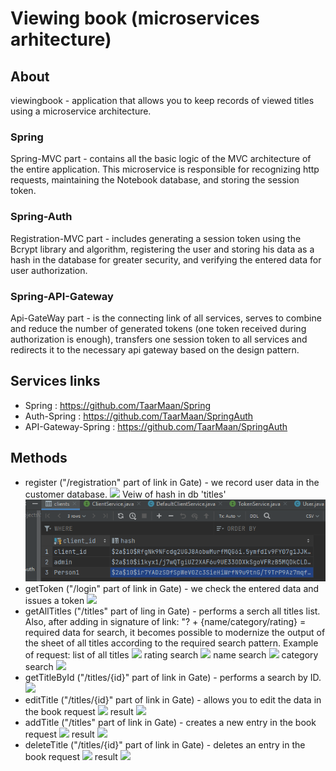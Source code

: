 # Viewing book (microservices arhitecture)

## About
viewingbook -  application that allows you to keep records of viewed titles using a microservice architecture.

### Spring 
Spring-MVC part - contains all the basic logic of the MVC architecture of the entire application. This microservice is responsible for recognizing http requests, maintaining the Notebook database, and storing the session token.
### Spring-Auth 
Registration-MVC part - includes generating a session token using the Bcrypt library and algorithm, registering the user and storing his data as a hash in the database for greater security, and verifying the entered data for user authorization.
### Spring-API-Gateway 
Api-GateWay part - is the connecting link of all services, serves to combine and reduce the number of generated tokens (one token received during authorization is enough), transfers one session token to all services and redirects it to the necessary api gateway based on the design pattern.

## Services links
- Spring : https://github.com/TaarMaan/Spring
- Auth-Spring : https://github.com/TaarMaan/SpringAuth
- API-Gateway-Spring : https://github.com/TaarMaan/SpringAuth

## Methods

- register ("/registration" part of link in Gate) - we record user data in the customer database.
![](about/1.PNG)
Veiw of hash in db 'titles'
![Veiw of hash in db 'titles'](https://github.com/TaarMaan/Spring/blob/master/src/main/resources/about/2.PNG)
- getToken ("/login" part of link in Gate) - we check the entered data and issues a token
![](src/main/resources/3.png)
- getAllTitles ("/titles" part of ling in Gate) - performs a serch all titles list. Also, after adding in signature of link: "? + {name/category/rating} = required data for search, it becomes possible to modernize the output of the sheet of all titles according to the required search pattern. Example of request:
list of all titles
![](src/main/resources/4.png)
rating search
![](src/main/resources/4-2.png)
name search
![](src/main/resources/4-3.png)
category search
![](src/main/resources/4-4.png)
- getTitleById ("/titles/{id}" part of link in Gate) - performs a search by ID.
![](src/main/resources/5.png)
- editTitle ("/titles/{id}" part of link in Gate) - allows you to edit the data in the book 
request
![](src/main/resources/6.png)
result
![](src/main/resources/6-2.png)
- addTitle ("/titles" part of link in Gate) - creates a new entry in the book
request
![](src/main/resources/7.png)
result
![](src/main/resources/7-2.png)
- deleteTitle ("/titles/{id}" part of link in Gate) - deletes an entry in the book
request
![](src/main/resources/8.png)
result
![](src/main/resources/8-2.png)
